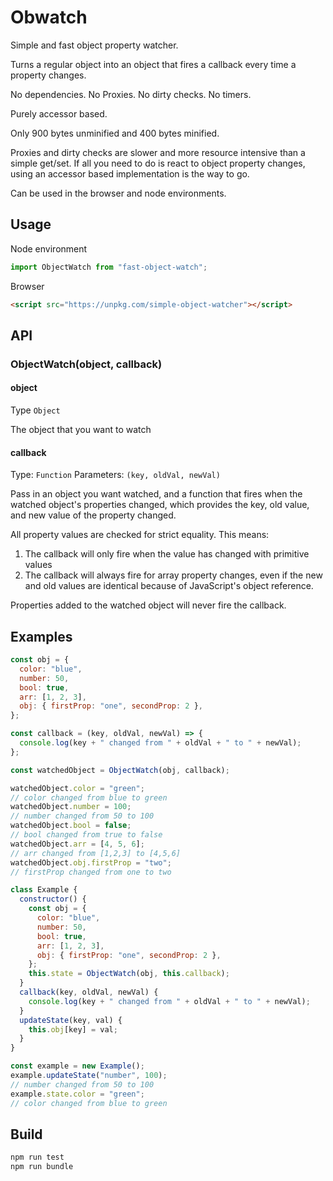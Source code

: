 # Obwatch

Simple and fast object property watcher.

Turns a regular object into an object that fires a callback every time a property changes.

No dependencies. No Proxies. No dirty checks. No timers.

Purely accessor based.

Only 900 bytes unminified and 400 bytes minified.

Proxies and dirty checks are slower and more resource intensive than a simple get/set. If all you need to do is react to object property changes, using an accessor based implementation is the way to go.

Can be used in the browser and node environments.

## Usage

Node environment

```js
import ObjectWatch from "fast-object-watch";
```

Browser

```html
<script src="https://unpkg.com/simple-object-watcher"></script>
```

## API

### ObjectWatch(object, callback)

#### object

Type `Object`

The object that you want to watch

#### callback

Type: `Function`
Parameters: `(key, oldVal, newVal)`


Pass in an object you want watched, and a function that fires when the watched object's properties changed, which provides the key, old value, and new value of the property changed.

All property values are checked for strict equality. This means:
  1. The callback will only fire when the value has changed with primitive values
  2. The callback will always fire for array property changes, even if the new and old values are identical because of JavaScript's object reference.

Properties added to the watched object will never fire the callback.

## Examples

```js
const obj = {
  color: "blue",
  number: 50,
  bool: true,
  arr: [1, 2, 3],
  obj: { firstProp: "one", secondProp: 2 },
};

const callback = (key, oldVal, newVal) => {
  console.log(key + " changed from " + oldVal + " to " + newVal);
};

const watchedObject = ObjectWatch(obj, callback);

watchedObject.color = "green";
// color changed from blue to green
watchedObject.number = 100;
// number changed from 50 to 100
watchedObject.bool = false;
// bool changed from true to false
watchedObject.arr = [4, 5, 6];
// arr changed from [1,2,3] to [4,5,6]
watchedObject.obj.firstProp = "two";
// firstProp changed from one to two
```

```js
class Example {
  constructor() {
    const obj = {
      color: "blue",
      number: 50,
      bool: true,
      arr: [1, 2, 3],
      obj: { firstProp: "one", secondProp: 2 },
    };
    this.state = ObjectWatch(obj, this.callback);
  }
  callback(key, oldVal, newVal) {
    console.log(key + " changed from " + oldVal + " to " + newVal);
  }
  updateState(key, val) {
    this.obj[key] = val;
  }
}

const example = new Example();
example.updateState("number", 100);
// number changed from 50 to 100
example.state.color = "green";
// color changed from blue to green
```

## Build

```bash
npm run test
npm run bundle
```